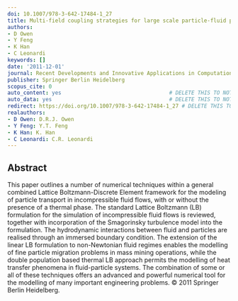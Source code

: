 ```yaml
---
doi: 10.1007/978-3-642-17484-1_27
title: Multi-field coupling strategies for large scale particle-fluid problems
authors:
- D Owen
- Y Feng
- K Han
- C Leonardi
keywords: []
date: '2011-12-01'
journal: Recent Developments and Innovative Applications in Computational Mechanics
publisher: Springer Berlin Heidelberg
scopus_cite: 0
auto_content: yes                                  # DELETE THIS TO NOT AUTO GENERATE CONTENT
auto_data: yes                                     # DELETE THIS TO NOT AUTO GENERATE METADATA
redirect: https://doi.org/10.1007/978-3-642-17484-1_27 # DELETE THIS TO NOT REDIRECT
realauthors:
- D Owen: D.R.J. Owen
- Y Feng: Y.T. Feng
- K Han: K. Han
- C Leonardi: C.R. Leonardi
---
```



## Abstract
This paper outlines a number of numerical techniques within a general combined Lattice Boltzmann-Discrete Element framework for the modeling of particle transport in incompressible fluid flows, with or without the presence of a thermal phase. The standard Lattice Boltzmann (LB) formulation for the simulation of incompressible fluid flows is reviewed, together with incorporation of the Smagorinsky turbulence model into the formulation. The hydrodynamic interactions between fluid and particles are realised through an immersed boundary condition. The extension of the linear LB formulation to non-Newtonian fluid regimes enables the modelling of fine particle migration problems in mass mining operations, while the double population based thermal LB approach permits the modelling of heat transfer phenomena in fluid-particle systems. The combination of some or all of these techniques offers an advanced and powerful numerical tool for the modelling of many important engineering problems. © 2011 Springer Berlin Heidelberg.
